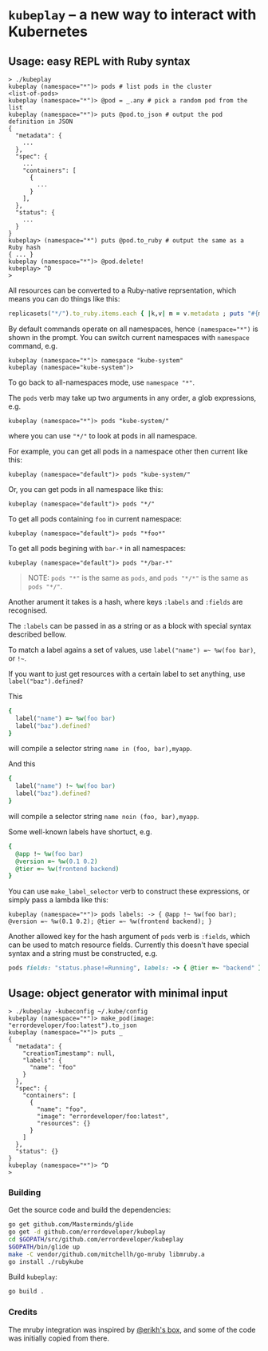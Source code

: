 # `kubeplay` – a new way to interact with Kubernetes

## Usage: easy REPL with Ruby syntax

```console
> ./kubeplay
kubeplay (namespace="*")> pods # list pods in the cluster
<list-of-pods>
kubeplay (namespace="*")> @pod = _.any # pick a random pod from the list
kubeplay (namespace="*")> puts @pod.to_json # output the pod definition in JSON
{
  "metadata": {
    ...
  },
  "spec": {
    ...
    "containers": [
      {
        ...
      }
    ],
  },
  "status": {
    ...
  }
}
kubeplay> (namespace="*") puts @pod.to_ruby # output the same as a Ruby hash
{ ... }
kubeplay (namespace="*")> @pod.delete!
kubeplay> ^D
> 
```

All resources can be converted to a Ruby-native reprsentation, which means you can do things like this:
```ruby
replicasets("*/").to_ruby.items.each { |k,v| m = v.metadata ; puts "#{m.name}\n\t#{m.labels}" }
```

By default commands operate on all namespaces, hence `(namespace="*")` is shown in the prompt.
You can switch current namespaces with `namespace` command, e.g.
```console
kubeplay (namespace="*")> namespace "kube-system"
kubeplay (namespace="kube-system")>
```
To go back to all-namespaces mode, use `namespace "*"`.

The `pods` verb may take up two arguments in any order, a glob expressions, e.g.
```console
kubeplay (namespace="*")> pods "kube-system/"
```
where you can use `"*/"` to look at pods in all namespace.

For example, you can get all pods in a namespace other then current like this:
```console
kubeplay (namespace="default")> pods "kube-system/"
```
Or, you can get pods in all namespace like this:
```console
kubeplay (namespace="default")> pods "*/"
```

To get all pods containing `foo` in current namespace:
```console
kubeplay (namespace="default")> pods "*foo*"
```
To get all pods begining with `bar-*` in all namespaces:

```console
kubeplay (namespace="default")> pods "*/bar-*"

```

> NOTE: `pods "*"` is the same as `pods`, and `pods "*/*"` is the same as `pods "*/"`.

Another arument it takes is a hash, where keys `:labels` and `:fields` are recognised.

The `:labels` can be passed in as a string or as a block with special syntax described bellow.

To match a label agains a set of values, use `label("name") =~ %w(foo bar)`, or `!~`.

If you want to just get resources with a certain label to set anything, use `label("baz").defined?`

This
```ruby
{
  label("name") =~ %w(foo bar)
  label("baz").defined?
}
```
will compile a selector string `name in (foo, bar),myapp`.

And this
```ruby
{
  label("name") !~ %w(foo bar)
  label("baz").defined?
}
```
will compile a selector string `name noin (foo, bar),myapp`.

Some well-known labels have shortuct, e.g.
```ruby
{
  @app !~ %w(foo bar)
  @version =~ %w(0.1 0.2)
  @tier =~ %w(frontend backend)
}
```

You can use `make_label_selector` verb to construct these expressions, or simply pass a lambda like this:
```console
kubeplay (namespace="*")> pods labels: -> { @app !~ %w(foo bar); @version =~ %w(0.1 0.2); @tier =~ %w(frontend backend); }
```

Another allowed key for the hash argument of `pods` verb is `:fields`, which can be used to match resource fields.
Currently this doesn't have special syntax and a string must be constructed, e.g.
```ruby
pods fields: "status.phase!=Running", labels: -> { @tier =~ "backend" }
```

## Usage: object generator with minimal input

```console
> ./kubeplay -kubeconfig ~/.kube/config
kubeplay (namespace="*")> make_pod(image: "errordeveloper/foo:latest").to_json
kubeplay (namespace="*")> puts _
{
  "metadata": {
    "creationTimestamp": null,
    "labels": {
      "name": "foo"
    }
  },
  "spec": {
    "containers": [
      {
        "name": "foo",
        "image": "errordeveloper/foo:latest",
        "resources": {}
      }
    ]
  },
  "status": {}
}
kubeplay (namespace="*")> ^D
>
```

### Building

Get the source code and build the dependencies:

```bash
go get github.com/Masterminds/glide
go get -d github.com/errordeveloper/kubeplay
cd $GOPATH/src/github.com/errordeveloper/kubeplay
$GOPATH/bin/glide up
make -C vendor/github.com/mitchellh/go-mruby libmruby.a
go install ./rubykube
```

Build `kubeplay`:
```bash
go build .
```

### Credits

The mruby integration was inspired by [@erikh's box](https://github.com/erikh/box), and some of the code was initially copied from there.

